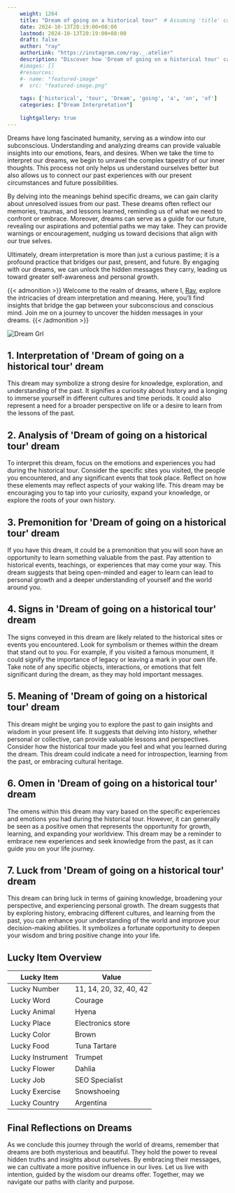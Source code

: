 ```yaml
---
    weight: 1264
    title: "Dream of going on a historical tour"  # Assuming 'title' column exists
    date: 2024-10-13T20:19:00+08:00
    lastmod: 2024-10-13T20:19:00+08:00
    draft: false
    author: "ray"
    authorLink: "https://instagram.com/ray._.atelier"
    description: "Discover how 'Dream of going on a historical tour' can interpret your future and uncover its significant meanings in your life."
    #images: []
    #resources:
    #- name: "featured-image"
    #  src: "featured-image.png"
    
    tags: ['historical', 'tour', 'Dream', 'going', 'a', 'on', 'of']
    categories: ["Dream Interpretation"]
    
    lightgallery: true
---
```

    
Dreams have long fascinated humanity, serving as a window into our subconscious. Understanding and analyzing dreams can provide valuable insights into our emotions, fears, and desires. When we take the time to interpret our dreams, we begin to unravel the complex tapestry of our inner thoughts. This process not only helps us understand ourselves better but also allows us to connect our past experiences with our present circumstances and future possibilities.

By delving into the meanings behind specific dreams, we can gain clarity about unresolved issues from our past. These dreams often reflect our memories, traumas, and lessons learned, reminding us of what we need to confront or embrace. Moreover, dreams can serve as a guide for our future, revealing our aspirations and potential paths we may take. They can provide warnings or encouragement, nudging us toward decisions that align with our true selves.

Ultimately, dream interpretation is more than just a curious pastime; it is a profound practice that bridges our past, present, and future. By engaging with our dreams, we can unlock the hidden messages they carry, leading us toward greater self-awareness and personal growth.

{{< admonition >}}
Welcome to the realm of dreams, where I, [Ray](https://instagram.com/ray._.atelier), explore the intricacies of dream interpretation and meaning. Here, you’ll find insights that bridge the gap between your subconscious and conscious mind. Join me on a journey to uncover the hidden messages in your dreams.
{{< /admonition >}}

![Dream Grl](https://cdn.pixabay.com/photo/2017/11/02/03/35/gothic-2910057_1280.jpg "Dream Grl")

## 1. Interpretation of 'Dream of going on a historical tour' dream
 This dream may symbolize a strong desire for knowledge, exploration, and understanding of the past. It signifies a curiosity about history and a longing to immerse yourself in different cultures and time periods. It could also represent a need for a broader perspective on life or a desire to learn from the lessons of the past.

## 2. Analysis of 'Dream of going on a historical tour' dream
 To interpret this dream, focus on the emotions and experiences you had during the historical tour. Consider the specific sites you visited, the people you encountered, and any significant events that took place. Reflect on how these elements may reflect aspects of your waking life. This dream may be encouraging you to tap into your curiosity, expand your knowledge, or explore the roots of your own history.

## 3. Premonition for 'Dream of going on a historical tour' dream
 If you have this dream, it could be a premonition that you will soon have an opportunity to learn something valuable from the past. Pay attention to historical events, teachings, or experiences that may come your way. This dream suggests that being open-minded and eager to learn can lead to personal growth and a deeper understanding of yourself and the world around you.

## 4. Signs in 'Dream of going on a historical tour' dream
 The signs conveyed in this dream are likely related to the historical sites or events you encountered. Look for symbolism or themes within the dream that stand out to you. For example, if you visited a famous monument, it could signify the importance of legacy or leaving a mark in your own life. Take note of any specific objects, interactions, or emotions that felt significant during the dream, as they may hold important messages.

## 5. Meaning of 'Dream of going on a historical tour' dream
 This dream might be urging you to explore the past to gain insights and wisdom in your present life. It suggests that delving into history, whether personal or collective, can provide valuable lessons and perspectives. Consider how the historical tour made you feel and what you learned during the dream. This dream could indicate a need for introspection, learning from the past, or embracing cultural heritage.

## 6. Omen in 'Dream of going on a historical tour' dream
 The omens within this dream may vary based on the specific experiences and emotions you had during the historical tour. However, it can generally be seen as a positive omen that represents the opportunity for growth, learning, and expanding your worldview. This dream may be a reminder to embrace new experiences and seek knowledge from the past, as it can guide you on your life journey.

## 7. Luck from 'Dream of going on a historical tour' dream
 This dream can bring luck in terms of gaining knowledge, broadening your perspective, and experiencing personal growth. The dream suggests that by exploring history, embracing different cultures, and learning from the past, you can enhance your understanding of the world and improve your decision-making abilities. It symbolizes a fortunate opportunity to deepen your wisdom and bring positive change into your life.

## Lucky Item Overview
| Lucky Item          | Value              |
|---------------|--------------------|
| Lucky Number        | 11, 14, 20, 32, 40, 42  |
| Lucky Word          | Courage |
| Lucky Animal        | Hyena |
| Lucky Place         | Electronics store     |
| Lucky Color         | Brown     |
| Lucky Food          | Tuna Tartare      |
| Lucky Instrument    | Trumpet |
| Lucky Flower        | Dahlia    |
| Lucky Job           | SEO Specialist       |
| Lucky Exercise      | Snowshoeing  |
| Lucky Country       | Argentina    |


##  Final Reflections on Dreams

As we conclude this journey through the world of dreams, remember that dreams are both mysterious and beautiful. They hold the power to reveal hidden truths and insights about ourselves. By embracing their messages, we can cultivate a more positive influence in our lives. Let us live with intention, guided by the wisdom our dreams offer. Together, may we navigate our paths with clarity and purpose.
